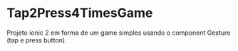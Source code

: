 # Tap2Press4TimesGame
Projeto ionic 2 em forma de um game simples usando o component Gesture (tap e press button).
